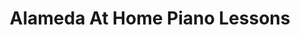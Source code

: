 ---
title: "Alameda At Home Piano Lessons"
url: /denver/alameda-at-home-piano-lessons/
shop: music
---